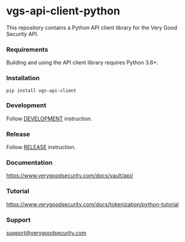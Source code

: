 # vgs-api-client-python

This repository contains a Python API client library for the Very Good Security API.

### Requirements

Building and using the API client library requires Python 3.6+.

### Installation

```
pip install vgs-api-client
```

### Development

Follow [DEVELOPMENT](DEVELOPMENT.md) instruction.

### Release

Follow [RELEASE](RELEASE.md) instruction.

### Documentation

https://www.verygoodsecurity.com/docs/vault/api/

### Tutorial

https://www.verygoodsecurity.com/docs/tokenization/python-tutorial

### Support

support@verygoodsecurity.com